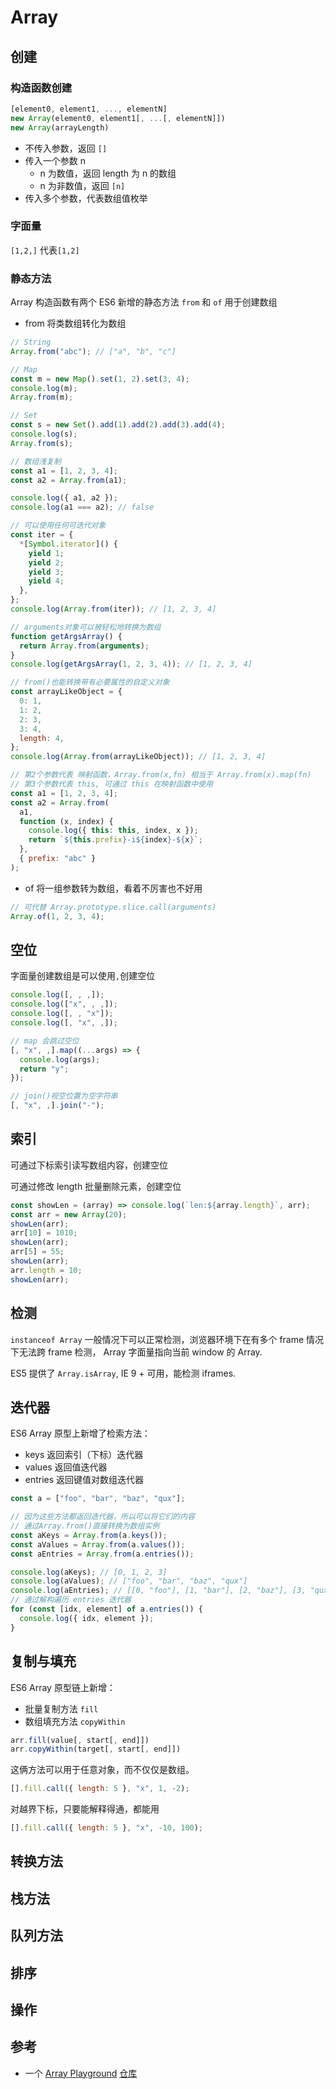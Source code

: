 # Array

## 创建

### 构造函数创建

```javascript
[element0, element1, ..., elementN]
new Array(element0, element1[, ...[, elementN]])
new Array(arrayLength)
```

- 不传入参数，返回 `[]`
- 传入一个参数 n
  - n 为数值，返回 length 为 n 的数组
  - n 为非数值，返回 `[n]`
- 传入多个参数，代表数组值枚举

### 字面量

`[1,2,]` 代表`[1,2]`

### 静态方法

Array 构造函数有两个 ES6 新增的静态方法 `from` 和 `of` 用于创建数组

- from 将类数组转化为数组

```js
// String
Array.from("abc"); // ["a", "b", "c"]
```

```js
// Map
const m = new Map().set(1, 2).set(3, 4);
console.log(m);
Array.from(m);
```

```js
// Set
const s = new Set().add(1).add(2).add(3).add(4);
console.log(s);
Array.from(s);
```

```js
// 数组浅复制
const a1 = [1, 2, 3, 4];
const a2 = Array.from(a1);

console.log({ a1, a2 });
console.log(a1 === a2); // false
```

```js
// 可以使用任何可迭代对象
const iter = {
  *[Symbol.iterator]() {
    yield 1;
    yield 2;
    yield 3;
    yield 4;
  },
};
console.log(Array.from(iter)); // [1, 2, 3, 4]

// arguments对象可以被轻松地转换为数组
function getArgsArray() {
  return Array.from(arguments);
}
console.log(getArgsArray(1, 2, 3, 4)); // [1, 2, 3, 4]

// from()也能转换带有必要属性的自定义对象
const arrayLikeObject = {
  0: 1,
  1: 2,
  2: 3,
  3: 4,
  length: 4,
};
console.log(Array.from(arrayLikeObject)); // [1, 2, 3, 4]
```

```js
// 第2个参数代表 映射函数，Array.from(x,fn) 相当于 Array.from(x).map(fn)
// 第3个参数代表 this, 可通过 this 在映射函数中使用
const a1 = [1, 2, 3, 4];
const a2 = Array.from(
  a1,
  function (x, index) {
    console.log({ this: this, index, x });
    return `${this.prefix}-i${index}-${x}`;
  },
  { prefix: "abc" }
);
```

- of 将一组参数转为数组，看着不厉害也不好用

```js
// 可代替 Array.prototype.slice.call(arguments)
Array.of(1, 2, 3, 4);
```

## 空位

字面量创建数组是可以使用`,`创建空位

```js
console.log([, , ,]);
console.log(["x", , ,]);
console.log([, , "x"]);
console.log([, "x", ,]);
```

```js
// map 会跳过空位
[, "x", ,].map((...args) => {
  console.log(args);
  return "y";
});
```

```js
// join()视空位置为空字符串
[, "x", ,].join("-");
```

## 索引

可通过下标索引读写数组内容，创建空位

可通过修改 length 批量删除元素，创建空位

```js
const showLen = (array) => console.log(`len:${array.length}`, arr);
const arr = new Array(20);
showLen(arr);
arr[10] = 1010;
showLen(arr);
arr[5] = 55;
showLen(arr);
arr.length = 10;
showLen(arr);
```

## 检测

`instanceof Array` 一般情况下可以正常检测，浏览器环境下在有多个 frame 情况下无法跨 frame 检测， Array 字面量指向当前 window 的 Array.

ES5 提供了 `Array.isArray`, IE 9 + 可用，能检测 iframes.

## 迭代器

ES6 Array 原型上新增了检索方法：

- keys 返回索引（下标）迭代器
- values 返回值迭代器
- entries 返回键值对数组迭代器

```js
const a = ["foo", "bar", "baz", "qux"];

// 因为这些方法都返回迭代器，所以可以将它们的内容
// 通过Array.from()直接转换为数组实例
const aKeys = Array.from(a.keys());
const aValues = Array.from(a.values());
const aEntries = Array.from(a.entries());

console.log(aKeys); // [0, 1, 2, 3]
console.log(aValues); // ["foo", "bar", "baz", "qux"]
console.log(aEntries); // [[0, "foo"], [1, "bar"], [2, "baz"], [3, "qux"]]
// 通过解构遍历 entries 迭代器
for (const [idx, element] of a.entries()) {
  console.log({ idx, element });
}
```

## 复制与填充

ES6 Array 原型链上新增：

- 批量复制方法 `fill`
- 数组填充方法 `copyWithin`

```javascript
arr.fill(value[, start[, end]])
arr.copyWithin(target[, start[, end]])
```

这俩方法可以用于任意对象，而不仅仅是数组。

```js
[].fill.call({ length: 5 }, "x", 1, -2);
```

对越界下标，只要能解释得通，都能用

```js
[].fill.call({ length: 5 }, "x", -10, 100);
```

## 转换方法

<!-- ```js
let colors = ["red", "blue", "green"]; // 创建一个包含3个字符串的数组
console.log(colors.toString()); // red,blue,green
console.log(colors.valueOf()); // red,blue,green
console.log(colors); // red,blue,green
``` -->

## 栈方法

## 队列方法

## 排序

## 操作

## 参考

- 一个 [Array Playground](https://js-array-playground.netlify.app/)
  [仓库](https://github.com/Sellsuki/js-array-playground)
